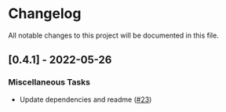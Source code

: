 # Changelog

All notable changes to this project will be documented in this file.

## [0.4.1] - 2022-05-26

### Miscellaneous Tasks

- Update dependencies and readme ([#23](https://github.com/orhun/git-cliff/issues/23))

<!-- generated by git-cliff -->
